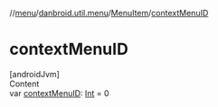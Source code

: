 //[menu](../../index.md)/[danbroid.util.menu](../index.md)/[MenuItem](index.md)/[contextMenuID](context-menu-i-d.md)



# contextMenuID  
[androidJvm]  
Content  
var [contextMenuID](context-menu-i-d.md): [Int](https://kotlinlang.org/api/latest/jvm/stdlib/kotlin/-int/index.html) = 0  




